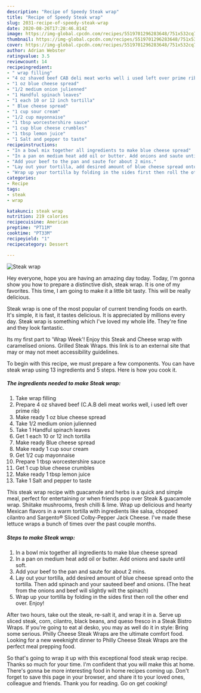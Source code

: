 ```yaml
---
description: "Recipe of Speedy Steak wrap"
title: "Recipe of Speedy Steak wrap"
slug: 2031-recipe-of-speedy-steak-wrap
date: 2020-08-26T17:28:46.814Z
image: https://img-global.cpcdn.com/recipes/5519701296283648/751x532cq70/steak-wrap-recipe-main-photo.jpg
thumbnail: https://img-global.cpcdn.com/recipes/5519701296283648/751x532cq70/steak-wrap-recipe-main-photo.jpg
cover: https://img-global.cpcdn.com/recipes/5519701296283648/751x532cq70/steak-wrap-recipe-main-photo.jpg
author: Adrian Webster
ratingvalue: 3.5
reviewcount: 14
recipeingredient:
- " wrap filling"
- "4 oz shaved beef CAB deli meat works well i used left over prime rib"
- "1 oz blue cheese spread"
- "1/2 medium onion julienned"
- "1 Handful spinach leaves"
- "1 each 10 or 12 inch tortilla"
- " Blue cheese spread"
- "1 cup sour cream"
- "1/2 cup mayonnaise"
- "1 tbsp worcestershire sauce"
- "1 cup blue cheese crumbles"
- "1 tbsp lemon juice"
- "1 Salt and pepper to taste"
recipeinstructions:
- "In a bowl mix together all ingredients to make blue cheese spread"
- "In a pan on medium heat add oil or butter. Add onions and saute until soft."
- "Add your beef to the pan and saute for about 2 mins."
- "Lay out your tortilla, add desired amount of blue cheese spread onto the tortilla. Then add spinach and your sauteed beef and onions. (The heat from the onions and beef will slightly wilt the spinach)"
- "Wrap up your tortilla by folding in the sides first then roll the other end over. Enjoy!"
categories:
- Recipe
tags:
- steak
- wrap

katakunci: steak wrap 
nutrition: 219 calories
recipecuisine: American
preptime: "PT11M"
cooktime: "PT33M"
recipeyield: "1"
recipecategory: Dessert

---
```



![Steak wrap](https://img-global.cpcdn.com/recipes/5519701296283648/751x532cq70/steak-wrap-recipe-main-photo.jpg)

Hey everyone, hope you are having an amazing day today. Today, I'm gonna show you how to prepare a distinctive dish, steak wrap. It is one of my favorites. This time, I am going to make it a little bit tasty. This will be really delicious.

Steak wrap is one of the most popular of current trending foods on earth. It's simple, it is fast, it tastes delicious. It is appreciated by millions every day. Steak wrap is something which I've loved my whole life. They're fine and they look fantastic.

Its my first part to &#39;Wrap Week&#39;! Enjoy this Steak and Cheese wrap with caramelised onions. Grilled Steak Wraps. this link is to an external site that may or may not meet accessibility guidelines.


To begin with this recipe, we must prepare a few components. You can have steak wrap using 13 ingredients and 5 steps. Here is how you cook it.

<!--inarticleads1-->

##### The ingredients needed to make Steak wrap:

1. Take  wrap filling
1. Prepare 4 oz shaved beef (C.A.B deli meat works well, i used left over prime rib)
1. Make ready 1 oz blue cheese spread
1. Take 1/2 medium onion julienned
1. Take 1 Handful spinach leaves
1. Get 1 each 10 or 12 inch tortilla
1. Make ready  Blue cheese spread
1. Make ready 1 cup sour cream
1. Get 1/2 cup mayonnaise
1. Prepare 1 tbsp worcestershire sauce
1. Get 1 cup blue cheese crumbles
1. Make ready 1 tbsp lemon juice
1. Take 1 Salt and pepper to taste


This steak wrap recipe with guacamole and herbs is a quick and simple meal, perfect for entertaining or when friends pop over Steak &amp; guacamole wrap. Shiitake mushrooms, fresh chilli &amp; lime. Wrap up delicious and hearty Mexican flavors in a warm tortilla with ingredients like salsa, chopped cilantro and Sargento® Sliced Colby-Pepper Jack Cheese. I&#39;ve made these lettuce wraps a bunch of times over the past couple months. 

<!--inarticleads2-->

##### Steps to make Steak wrap:

1. In a bowl mix together all ingredients to make blue cheese spread
1. In a pan on medium heat add oil or butter. Add onions and saute until soft.
1. Add your beef to the pan and saute for about 2 mins.
1. Lay out your tortilla, add desired amount of blue cheese spread onto the tortilla. Then add spinach and your sauteed beef and onions. (The heat from the onions and beef will slightly wilt the spinach)
1. Wrap up your tortilla by folding in the sides first then roll the other end over. Enjoy!


After two hours, take out the steak, re-salt it, and wrap it in a. Serve up sliced steak, corn, cilantro, black beans, and queso fresco in a Steak Bistro Wraps. If you&#39;re going to eat al desko, you may as well do it in style: Bring some serious. Philly Cheese Steak Wraps are the ultimate comfort food. Looking for a new weeknight dinner to Philly Cheese Steak Wraps are the perfect meal prepping food. 

So that's going to wrap it up with this exceptional food steak wrap recipe. Thanks so much for your time. I'm confident that you will make this at home. There's gonna be more interesting food in home recipes coming up. Don't forget to save this page in your browser, and share it to your loved ones, colleague and friends. Thank you for reading. Go on get cooking!

